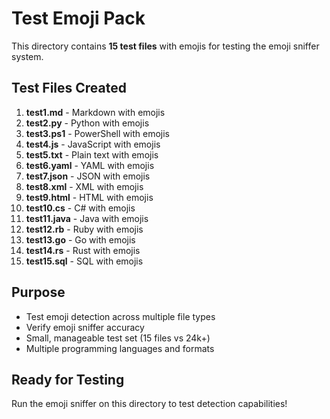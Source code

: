 #  Test Emoji Pack

This directory contains **15 test files** with emojis for testing the emoji sniffer system.

##  Test Files Created

1. **test1.md** - Markdown with emojis
2. **test2.py** - Python with emojis  
3. **test3.ps1** - PowerShell with emojis
4. **test4.js** - JavaScript with emojis
5. **test5.txt** - Plain text with emojis
6. **test6.yaml** - YAML with emojis
7. **test7.json** - JSON with emojis
8. **test8.xml** - XML with emojis
9. **test9.html** - HTML with emojis
10. **test10.cs** - C# with emojis
11. **test11.java** - Java with emojis
12. **test12.rb** - Ruby with emojis
13. **test13.go** - Go with emojis
14. **test14.rs** - Rust with emojis
15. **test15.sql** - SQL with emojis

##  Purpose
- Test emoji detection across multiple file types
- Verify emoji sniffer accuracy
- Small, manageable test set (15 files vs 24k+)
- Multiple programming languages and formats

##  Ready for Testing
Run the emoji sniffer on this directory to test detection capabilities!
